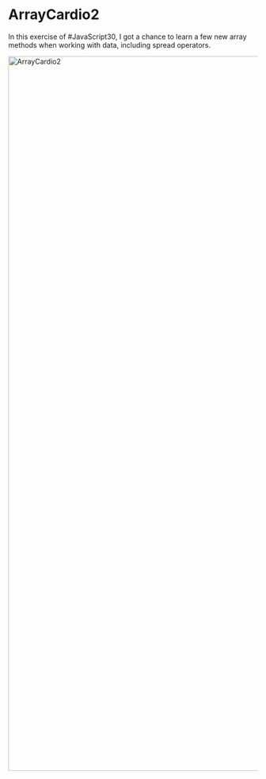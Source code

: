 # ArrayCardio2

In this exercise of #JavaScript30, I got a chance to learn a few new array methods when working with data, including spread operators.

<img width="1440" alt="ArrayCardio2" src="https://user-images.githubusercontent.com/29503790/60601649-77098c80-9d80-11e9-8baa-0caa3f32ace7.png">
